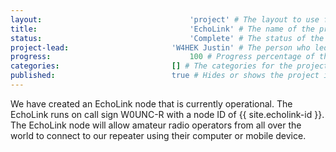 ```yaml
---
layout:									'project' # The layout to use for the project page. This should never be changed.
title:									'EchoLink' # The name of the project.
status:									'Complete' # The status of the project. Values: 'Designing', 'Building', 'Testing', 'On-Hold', 'Cancelled', or Complete.
project-lead:						'W4HEK Justin' # The person who led the project.
progress:								100 # Progress percentage of the project.
categories:							[] # The categories for the project.
published:							true # Hides or shows the project in feeds.
---
```



We have created an EchoLink node that is currently operational. The EchoLink runs on call sign W0UNC-R with a node ID of {{ site.echolink-id }}. The EchoLink node will allow amateur radio operators from all over the world to connect to our repeater using their computer or mobile device.
